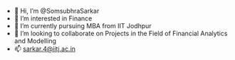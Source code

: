 - 👋 Hi, I’m @SomsubhraSarkar
- 👀 I’m interested in Finance
- 🌱 I’m currently pursuing MBA from IIT Jodhpur
- 💞️ I’m looking to collaborate on Projects in the Field of Financial Analytics and Modelling
- 📫 sarkar.4@iitj.ac.in

<!---
SomsubhraSarkar/SomsubhraSarkar is a ✨ special ✨ repository because its `README.md` (this file) appears on your GitHub profile.
You can click the Preview link to take a look at your changes.
--->
